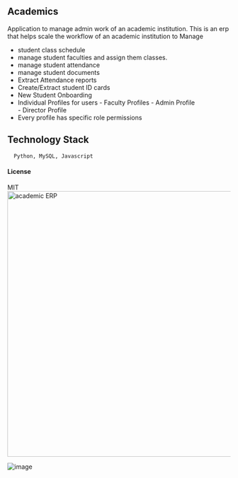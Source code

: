 ## Academics

Application to manage admin work of an academic institution. This is an erp that helps scale the workflow of an academic institution to Manage 
- student class schedule
- manage student faculties and assign them classes. 
- manage student attendance
- manage student documents
- Extract Attendance reports
- Create/Extract student ID cards
- New Student Onboarding 
- Individual Profiles for users
      - Faculty Profiles
      - Admin Profile  
      - Director Profile
- Every profile  has specific role permissions

## Technology Stack
      Python, MySQL, Javascript 

#### License

MIT
<img width="601" alt="academic ERP" src="https://github.com/Megha060199/Academic-ERP/assets/42198113/bba3ea27-3cbf-4f7c-a972-1bed22b4ec7b">

![image](https://github.com/Megha060199/Academic-ERP/assets/42198113/7422d0b4-34a9-478f-955d-a256558b297c)

